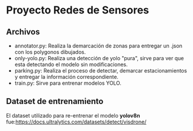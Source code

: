 # Proyecto Redes de Sensores
## Archivos
- annotator.py: Realiza la demarcación de zonas para entregar un .json con los polygonos dibujados.
- only-yolo.py: Realiza una detección de yolo "pura", sirve para ver que esta detectando el modelo sin modificaciones.
- parking.py: Realiza el proceso de detectar, demarcar estacionamientos y entregar la información correspondiente.
- train.py: Sirve para entrenar modelos YOLO.

## Dataset de entrenamiento
El dataset utilizado para re-entrenar el modelo **yolov8n** fue:https://docs.ultralytics.com/datasets/detect/visdrone/

